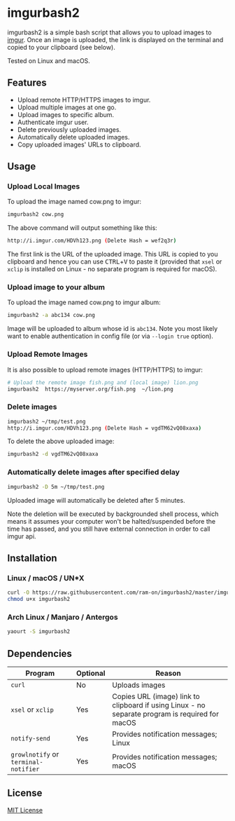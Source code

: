 # imgurbash2
imgurbash2 is a simple bash script that allows you to upload images to
[imgur](https://imgur.com/). Once an image is uploaded, the link is displayed on the
terminal and copied to your clipboard (see below).

Tested on Linux and macOS.

## Features
* Upload remote HTTP/HTTPS images to imgur.
* Upload multiple images at one go.
* Upload images to specific album.
* Authenticate imgur user.
* Delete previously uploaded images.
* Automatically delete uploaded images.
* Copy uploaded images' URLs to clipboard.

## Usage
### Upload Local Images

To upload the image named cow.png to imgur:
```bash
imgurbash2 cow.png
```
The above command will output something like this:
```bash
http://i.imgur.com/HDVh123.png (Delete Hash = wef2q3r)

```
The first link is the URL of the uploaded image. This URL is copied to you clipboard
and hence you can use <kbd>CTRL</kbd>+<kbd>V</kbd> to paste it (provided that `xsel`
or `xclip` is installed on Linux - no separate program is required for macOS).

### Upload image to your album

To upload the image named cow.png to imgur album:
```bash
imgurbash2 -a abc134 cow.png
```
Image will be uploaded to album whose id is `abc134`. Note you most likely
want to enable authentication in config file (or via `--login true` option).

### Upload Remote Images

It is also possible to upload remote images (HTTP/HTTPS) to imgur:
```bash
# Upload the remote image fish.png and (local image) lion.png
imgurbash2  https://myserver.org/fish.png  ~/lion.png
```

### Delete images
```bash
imgurbash2 ~/tmp/test.png
http://i.imgur.com/HDVh123.png (Delete Hash = vgdTM62vQ08xaxa)
```

To delete the above uploaded image:
```bash
imgurbash2 -d vgdTM62vQ08xaxa
```

### Automatically delete images after specified delay
```bash
imgurbash2 -D 5m ~/tmp/test.png
```

Uploaded image will automatically be deleted after 5 minutes.

Note the deletion will be executed by backgrounded shell process,
which means it assumes your computer won't be halted/suspended
before the time has passed, and you still have external connection
in order to call imgur api.

## Installation
### Linux / macOS / UN*X
```bash
curl -O https://raw.githubusercontent.com/ram-on/imgurbash2/master/imgurbash2
chmod u+x imgurbash2
```

### Arch Linux / Manjaro / Antergos
```bash
yaourt -S imgurbash2
```

## Dependencies
| Program            | Optional | Reason |
| ------------------ | -------- | ------------- |
| `curl`             | No       | Uploads images  |
| `xsel` or `xclip`  | Yes      | Copies URL (image) link to clipboard if using Linux - no separate program is required for macOS |
| `notify-send`      | Yes      | Provides notification messages; Linux  |
| `growlnotify` or `terminal-notifier`      | Yes      | Provides notification messages; macOS  |

## License
[MIT License](https://raw.githubusercontent.com/ram-on/imgurbash2/master/LICENSE)
